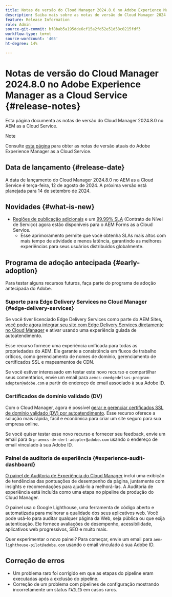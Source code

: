 ```yaml
---
title: Notas de versão do Cloud Manager 2024.8.0 no Adobe Experience Manager as a Cloud Service
description: Saiba mais sobre as notas de versão do Cloud Manager 2024.8.0 no AEM as a Cloud Service.
feature: Release Information
role: Admin
source-git-commit: bf8bab5a195dde6cf15a2fd52e51d58c0215fdf3
workflow-type: tm+mt
source-wordcount: '465'
ht-degree: 14%

---
```



# Notas de versão do Cloud Manager 2024.8.0 no Adobe Experience Manager as a Cloud Service {#release-notes}

Esta página documenta as notas de versão do Cloud Manager 2024.8.0 no AEM as a Cloud Service.

>[!NOTE]
>
>Consulte [esta página](/help/release-notes/release-notes-cloud/release-notes-current.md) para obter as notas de versão atuais do Adobe Experience Manager as a Cloud Service.

## Data de lançamento {#release-date}

A data de lançamento do Cloud Manager 2024.8.0 no AEM as a Cloud Service é terça-feira, 12 de agosto de 2024. A próxima versão está planejada para 14 de setembro de 2024.

## Novidades {#what-is-new}

* [Regiões de publicação adicionais](/help/operations/additional-publish-regions.md) e um [99.99% SLA](/help/implementing/cloud-manager/getting-access-to-aem-in-cloud/creating-production-programs.md#sla) (Contrato de Nível de Serviço) agora estão disponíveis para o AEM Forms as a Cloud Service.
   * Esse aprimoramento permite que você obtenha SLAs mais altos com mais tempo de atividade e menos latência, garantindo as melhores experiências para seus usuários distribuídos globalmente.

## Programa de adoção antecipada {#early-adoption}

Para testar alguns recursos futuros, faça parte do programa de adoção antecipada do Adobe.

### Suporte para Edge Delivery Services no Cloud Manager {#edge-delivery-services}

Se você tiver licenciado Edge Delivery Services como parte do AEM Sites, [você pode agora integrar seu site com Edge Delivery Services diretamente no Cloud Manager](/help/implementing/cloud-manager/edge-delivery-services.md) e ativar usando uma experiência guiada de autoatendimento.

Esse recurso fornece uma experiência unificada para todas as propriedades do AEM. Ele garante a consistência em fluxos de trabalho críticos, como gerenciamento de nomes de domínio, gerenciamento de certificados SSL e mapeamentos de CDN.

Se você estiver interessado em testar este novo recurso e compartilhar seus comentários, envie um email para `aemcs-cmedgedelsvs-program-adopter@adobe.com` a partir do endereço de email associado à sua Adobe ID.

### Certificados de domínio validado (DV)

Com o Cloud Manager, agora é possível [gerar e gerenciar certificados SSL de domínio validado (DV) por autoatendimento](/help/implementing/cloud-manager/managing-ssl-certifications/domain-validated-certificates.md). Esse recurso oferece a solução mais rápida, fácil e econômica para criar um site seguro para sua empresa online.

Se você quiser testar esse novo recurso e fornecer seu feedback, envie um email para `Grp-aemcs-dv-dert-adopter@adobe.com` usando o endereço de email vinculado à sua Adobe ID.

### Painel de auditoria de experiência {#experience-audit-dashboard}

[O painel de Auditoria de Experiência do Cloud Manager](/help/implementing/cloud-manager/experience-audit-dashboard.md) inclui uma exibição de tendências das pontuações de desempenho da página, juntamente com insights e recomendações para ajudá-lo a melhorá-las. A Auditoria de experiência está incluída como uma etapa no pipeline de produção do Cloud Manager.

O painel usa o Google Lighthouse, uma ferramenta de código aberto e automatizada para melhorar a qualidade dos seus aplicativos web. Você pode usá-lo para auditar qualquer página da Web, seja pública ou que exija autenticação. Ele fornece avaliações de desempenho, acessibilidade, aplicativos web progressivos, SEO e muito mais.

Quer experimentar o novo painel? Para começar, envie um email para `aem-lighthouse-pilot@adobe.com` usando o email vinculado à sua Adobe ID.

## Correção de erros

* Um problema raro foi corrigido em que as etapas do pipeline eram executadas após a exclusão do pipeline.
* Correção de um problema com pipelines de configuração mostrando incorretamente um status `FAILED` em casos raros.
